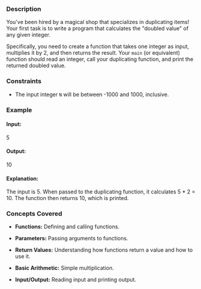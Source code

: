 ### Description
You've been hired by a magical shop that specializes in duplicating items! Your first task is to write a program that calculates the "doubled value" of any given integer.

Specifically, you need to create a function that takes one integer as input, multiplies it by 2, and then returns the result. Your `main` (or equivalent) function should read an integer, call your duplicating function, and print the returned doubled value.

### Constraints
*   The input integer `N` will be between -1000 and 1000, inclusive.

### Example
#### Input:

5

#### Output:

10


#### Explanation:
The input is 5. When passed to the duplicating function, it calculates 5 * 2 = 10. The function then returns 10, which is printed.

### Concepts Covered
*   **Functions:** Defining and calling functions.
*   **Parameters:** Passing arguments to functions.
*   **Return Values:** Understanding how functions return a value and how to use it.
*   **Basic Arithmetic:** Simple multiplication.
*   **Input/Output:** Reading input and printing output.
